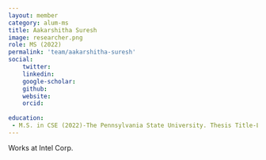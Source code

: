 ```yaml
---
layout: member
category: alum-ms
title: Aakarshitha Suresh
image: researcher.png
role: MS (2022)
permalink: 'team/aakarshitha-suresh'
social:
    twitter: 
    linkedin: 
    google-scholar: 
    github: 
    website:
    orcid: 
    
education:
 - M.S. in CSE (2022)-The Pennsylvania State University. Thesis Title-Logic Obfuscation of Quantum Circuits for Security
---
```


Works at Intel Corp.
